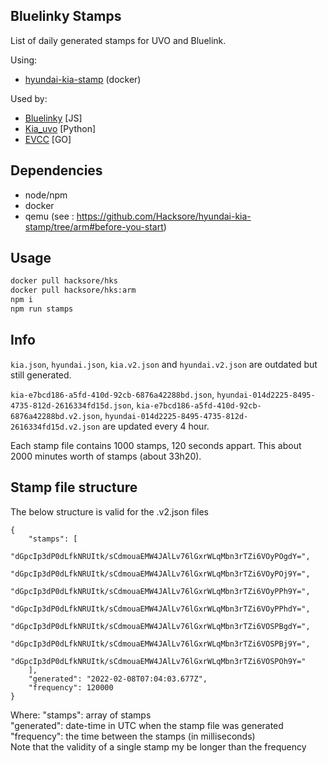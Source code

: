 ## Bluelinky Stamps

List of daily generated stamps for UVO and Bluelink.

Using:
- [hyundai-kia-stamp](https://github.com/Hacksore/hyundai-kia-stamp/tree/arm) (docker)

Used by: 
- [Bluelinky](https://github.com/Hacksore/bluelinky) [JS]
- [Kia_uvo](https://github.com/fuatakgun/kia_uvo) [Python]
- [EVCC](https://github.com/evcc-io/evcc) [GO]
## Dependencies

- node/npm
- docker
- qemu (see : https://github.com/Hacksore/hyundai-kia-stamp/tree/arm#before-you-start)

## Usage

```bash
docker pull hacksore/hks
docker pull hacksore/hks:arm
npm i
npm run stamps
```

## Info

`kia.json`, `hyundai.json`, `kia.v2.json` and `hyundai.v2.json` are outdated but still generated.

`kia-e7bcd186-a5fd-410d-92cb-6876a42288bd.json`, `hyundai-014d2225-8495-4735-812d-2616334fd15d.json`, `kia-e7bcd186-a5fd-410d-92cb-6876a42288bd.v2.json`, `hyundai-014d2225-8495-4735-812d-2616334fd15d.v2.json` are updated every 4 hour.

Each stamp file contains 1000 stamps, 120 seconds appart. This about 2000 minutes worth of stamps (about 33h20).

## Stamp file structure
The below structure is valid for the .v2.json files
```
{
	"stamps": [
		"dGpcIp3dP0dLfkNRUItk/sCdmouaEMW4JAlLv76lGxrWLqMbn3rTZi6VOyPOgdY=",
		"dGpcIp3dP0dLfkNRUItk/sCdmouaEMW4JAlLv76lGxrWLqMbn3rTZi6VOyPOj9Y=",
		"dGpcIp3dP0dLfkNRUItk/sCdmouaEMW4JAlLv76lGxrWLqMbn3rTZi6VOyPPh9Y=",
		"dGpcIp3dP0dLfkNRUItk/sCdmouaEMW4JAlLv76lGxrWLqMbn3rTZi6VOyPPhdY=",
		"dGpcIp3dP0dLfkNRUItk/sCdmouaEMW4JAlLv76lGxrWLqMbn3rTZi6VOSPBgdY=",
		"dGpcIp3dP0dLfkNRUItk/sCdmouaEMW4JAlLv76lGxrWLqMbn3rTZi6VOSPBj9Y=",
		"dGpcIp3dP0dLfkNRUItk/sCdmouaEMW4JAlLv76lGxrWLqMbn3rTZi6VOSPOh9Y="
	],
	"generated": "2022-02-08T07:04:03.677Z",
	"frequency": 120000
}
```
Where:
"stamps": array of stamps</br>
"generated": date-time in UTC when the stamp file was generated</br>
"frequency": the time between the stamps (in milliseconds)</br>
Note that the validity of a single stamp my be longer than the frequency
